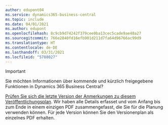 ```yaml
---
author: edupont04
ms.service: dynamics365-business-central
ms.topic: include
ms.date: 04/01/2021
ms.author: edupont
ms.openlocfilehash: 8c9cb9d74242f379cee0ba13cec5cade9ae48a27
ms.sourcegitcommit: 766e2840fd16efb901d211d7fa64d96766ac99d9
ms.translationtype: HT
ms.contentlocale: de-DE
ms.lasthandoff: 03/31/2021
ms.locfileid: "5788027"
---
```

> [!IMPORTANT]
>
> Sie möchten Informationen über kommende und kürzlich freigegebene Funktionen in Dynamics 365 Business Central?
>
> [Prüfen Sie sich die letzte Version der Anmerkungen zu diesem Veröffentlichungsplan](/dynamics365/release-plans/). Wir haben alle Details erfasset und vom Anfang bis zum Ende in einem einzigen PDF zusammengefasst, die Sie für die Planung verwenden können. Für jede Version können Sie den Versionenplan als einzelnes PDF erhalten.